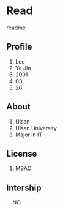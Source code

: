 # Read
readme

## Profile
1. Lee
1. Ye Jin
1. 2001
1. 03
1. 26

## About
1. Ulsan
1. Ulsan University
1. Major in IT

## License
1. MSAC

## Intership
...
NO
...